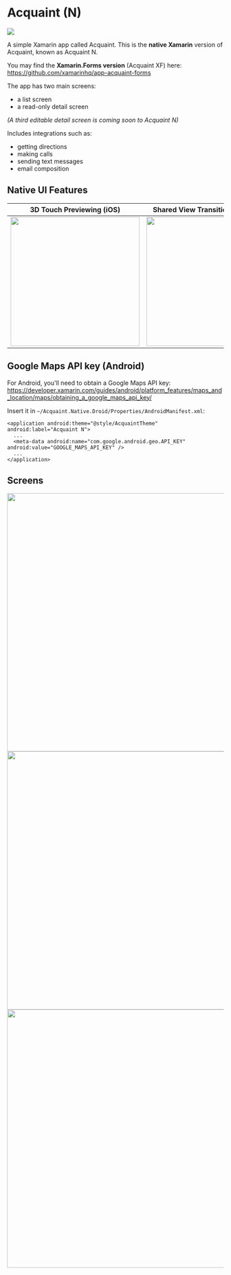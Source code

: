 # Acquaint (N)
<img src="https://github.com/xamarinhq/app-acquaint-native/blob/master/Screenshots/Acquaint_N_Screens.png" />

A simple Xamarin app called Acquaint. This is the __native Xamarin__ version of Acquaint, known as Acquaint N.

You may find the __Xamarin.Forms version__ (Acquaint XF) here: https://github.com/xamarinhq/app-acquaint-forms

The app has two main screens:
* a list screen
* a read-only detail screen

_(A third editable detail screen is coming soon to Acquaint N)_

Includes integrations such as:

* getting directions
* making calls
* sending text messages
* email composition

## Native UI Features
| 3D Touch Previewing (iOS) | Shared View Transitions (Android) |
| --- | --- |
| <img src="https://github.com/xamarinhq/app-acquaint-native/blob/master/Screenshots/Acquaint_N_3DTouch.gif" width="300" /> | <img src="https://github.com/xamarinhq/app-acquaint-native/blob/master/Screenshots/Acquaint_N_SharedViewTransitions.gif" width="300" /> |

## Google Maps API key (Android)
For Android, you'll need to obtain a Google Maps API key:
https://developer.xamarin.com/guides/android/platform_features/maps_and_location/maps/obtaining_a_google_maps_api_key/

Insert it in `~/Acquaint.Native.Droid/Properties/AndroidManifest.xml`:

    <application android:theme="@style/AcquaintTheme" android:label="Acquaint N">
      ...
      <meta-data android:name="com.google.android.geo.API_KEY" android:value="GOOGLE_MAPS_API_KEY" />
      ...
    </application>

## Screens
<img src="https://github.com/xamarinhq/app-acquaint-native/blob/master/Screenshots/Acquaint_N_ListPage.png" width="600" />
<img src="https://github.com/xamarinhq/app-acquaint-native/blob/master/Screenshots/Acquaint_N_DetailPage.png" width="600" />
<img src="https://github.com/xamarinhq/app-acquaint-native/blob/master/Screenshots/Acquaint_N_GetDirections.png" width="600" />
